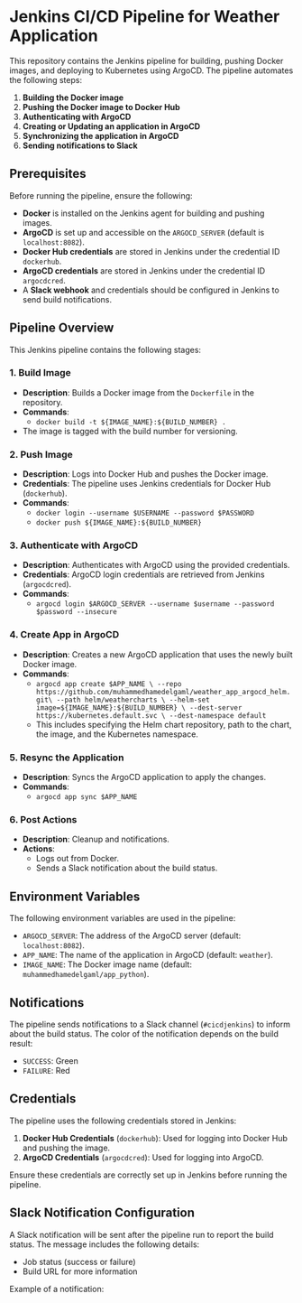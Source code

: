 # Jenkins CI/CD Pipeline for Weather Application

This repository contains the Jenkins pipeline for building, pushing Docker images, and deploying to Kubernetes using ArgoCD. The pipeline automates the following steps:

1. **Building the Docker image**
2. **Pushing the Docker image to Docker Hub**
3. **Authenticating with ArgoCD**
4. **Creating or Updating an application in ArgoCD**
5. **Synchronizing the application in ArgoCD**
6. **Sending notifications to Slack**

## Prerequisites

Before running the pipeline, ensure the following:

- **Docker** is installed on the Jenkins agent for building and pushing images.
- **ArgoCD** is set up and accessible on the `ARGOCD_SERVER` (default is `localhost:8082`).
- **Docker Hub credentials** are stored in Jenkins under the credential ID `dockerhub`.
- **ArgoCD credentials** are stored in Jenkins under the credential ID `argocdcred`.
- A **Slack webhook** and credentials should be configured in Jenkins to send build notifications.

## Pipeline Overview

This Jenkins pipeline contains the following stages:

### 1. Build Image
- **Description**: Builds a Docker image from the `Dockerfile` in the repository.
- **Commands**:
  - `docker build -t ${IMAGE_NAME}:${BUILD_NUMBER} .`
- The image is tagged with the build number for versioning.

### 2. Push Image
- **Description**: Logs into Docker Hub and pushes the Docker image.
- **Credentials**: The pipeline uses Jenkins credentials for Docker Hub (`dockerhub`).
- **Commands**:
  - `docker login --username $USERNAME --password $PASSWORD`
  - `docker push ${IMAGE_NAME}:${BUILD_NUMBER}`

### 3. Authenticate with ArgoCD
- **Description**: Authenticates with ArgoCD using the provided credentials.
- **Credentials**: ArgoCD login credentials are retrieved from Jenkins (`argocdcred`).
- **Commands**:
  - `argocd login $ARGOCD_SERVER --username $username --password $password --insecure`

### 4. Create App in ArgoCD
- **Description**: Creates a new ArgoCD application that uses the newly built Docker image.
- **Commands**:
  - `argocd app create $APP_NAME \
     --repo https://github.com/muhammedhamedelgaml/weather_app_argocd_helm.git\
     --path helm/weathercharts \
     --helm-set image=${IMAGE_NAME}:${BUILD_NUMBER} \
     --dest-server https://kubernetes.default.svc \
     --dest-namespace default
`
  - This includes specifying the Helm chart repository, path to the chart, the image, and the Kubernetes namespace.

### 5. Resync the Application
- **Description**: Syncs the ArgoCD application to apply the changes.
- **Commands**:
  - `argocd app sync $APP_NAME`

### 6. Post Actions
- **Description**: Cleanup and notifications.
- **Actions**:
  - Logs out from Docker.
  - Sends a Slack notification about the build status.

## Environment Variables

The following environment variables are used in the pipeline:

- `ARGOCD_SERVER`: The address of the ArgoCD server (default: `localhost:8082`).
- `APP_NAME`: The name of the application in ArgoCD (default: `weather`).
- `IMAGE_NAME`: The Docker image name (default: `muhammedhamedelgaml/app_python`).

## Notifications

The pipeline sends notifications to a Slack channel (`#cicdjenkins`) to inform about the build status. The color of the notification depends on the build result:

- `SUCCESS`: Green
- `FAILURE`: Red

## Credentials

The pipeline uses the following credentials stored in Jenkins:

1. **Docker Hub Credentials** (`dockerhub`): Used for logging into Docker Hub and pushing the image.
2. **ArgoCD Credentials** (`argocdcred`): Used for logging into ArgoCD.

Ensure these credentials are correctly set up in Jenkins before running the pipeline.

## Slack Notification Configuration

A Slack notification will be sent after the pipeline run to report the build status. The message includes the following details:

- Job status (success or failure)
- Build URL for more information

Example of a notification:

